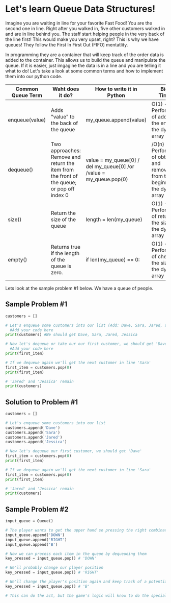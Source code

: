 # Let's learn Queue Data Structures!
Imagine you are waiting in line for your favorite Fast Food! You are the second one in line. Right after you walked in, five other customers walked in and are in line behind you. The staff start helping people in the very back of the line first! This would make you very upset, right? This is why we have queues! They follow the First In First Out (FIFO) mentatlity. 

In programming they are a container that will keep track of the order data is added to the container. This allows us to build the queue and manipulate the queue. If it is easier, just imgagine the data is in a line and you are telling it what to do! Let's take a look at some common terms and how to implement them into our python code.

| Common Queue Term  | Waht does it do? | How to write it in Python | Big O Timing |
| ------------- | ------------- | ------------- | ------------- |
| enqueue(value)  | Adds "value" to the back of the queue  | my_queue.append(value) | O(1) - Performance of adding to the end of the dynamic array |
| dequeue()  | Two approaches: Remove and return the item from the front of the queue; or pop off index 0  | value = my_queue[0] / del my_queue[0] /or /value = my_queue.pop(0) | /O(n) - Performance of obtaining and removing from the beginning of the dynamic array |
| size()  | Return the size of the queue  | length = len(my_queue) | O(1) - Performance of returning the size of the dynamic array|
| empty()  | Returns true if the length of the queue is zero. | if len(my_queue) == 0: | O(1) - Performance of checking the size of the dynamic array|

Lets look at the sample problem #1 below. We have a queue of people.

## Sample Problem #1
```python
customers = []

# Let's enqueue some customers into our list (Add: Dave, Sara, Jared, and Jessica in this order)
  #Add your code here
print(customers) #We should get Dave, Sara, Jared, Jessica

# Now let's dequeue or take our our first customer, we should get 'Dave'
  #Add your code here
print(first_item)

# If we dequeue again we'll get the next customer in line 'Sara'
first_item = customers.pop(0)
print(first_item)

# 'Jared' and 'Jessica' remain
print(customers) 
```
## Solution to Problem #1
```python
customers = []

# Let's enqueue some customers into our list
customers.append('Dave')
customers.append('Sara')
customers.append('Jared')
customers.append('Jessica')

# Now let's dequeue our first customer, we should get 'Dave'
first_item = customers.pop(0)
print(first_item)

# If we dequeue again we'll get the next customer in line 'Sara'
first_item = customers.pop(0)
print(first_item)

# 'Jared' and 'Jessica' remain
print(customers) 
```

## Sample Problem #2

```python
input_queue = Queue()

# The player wants to get the upper hand so pressing the right combination of buttons quickly
input_queue.append('DOWN')
input_queue.append('RIGHT')
input_queue.append('B')

# Now we can process each item in the queue by dequeueing them
key_pressed = input_queue.pop() # 'DOWN'

# We'll probably change our player position
key_pressed = input_queue.pop() # 'RIGHT'

# We'll change the player's position again and keep track of a potential special move to perform
key_pressed = input_queue.pop() # 'B'

# This can do the act, but the game's logic will know to do the special move
```
